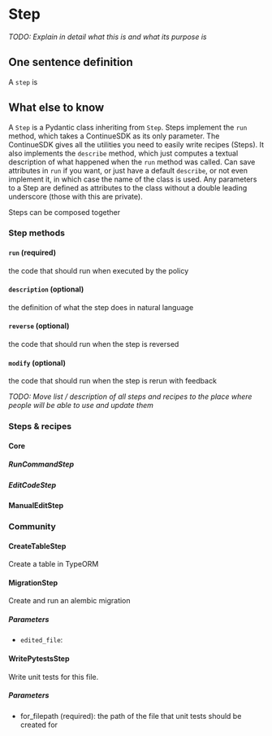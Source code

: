 # Step

*TODO: Explain in detail what this is and what its purpose is*

## One sentence definition

A `step` is 

## What else to know

A `Step` is a Pydantic class inheriting from `Step`. Steps implement the `run` method, which takes a ContinueSDK as its only parameter. The ContinueSDK gives all the utilities you need to easily write recipes (Steps). It also implements the `describe` method, which just computes a textual description of what happened when the `run` method was called. Can save attributes in `run` if you want, or just have a default `describe`, or not even implement it, in which case the name of the class is used. Any parameters to a Step are defined as attributes to the class without a double leading underscore (those with this are private).

Steps can be composed together

### Step methods

#### `run` (required)

the code that should run when executed by the policy

#### `description` (optional)

the definition of what the step does in natural language

#### `reverse` (optional)

the code that should run when the step is reversed

#### `modify` (optional)

the code that should run when the step is rerun with feedback

*TODO: Move list / description of all steps and recipes to the place where people will be able to use and update them*

### Steps & recipes

#### Core

##### RunCommandStep

##### EditCodeStep

#### ManualEditStep

### Community

#### CreateTableStep

Create a table in TypeORM

#### MigrationStep

Create and run an alembic migration

##### Parameters

- `edited_file`: 

#### WritePytestsStep

Write unit tests for this file.

##### Parameters

- for_filepath (required): the path of the file that unit tests should be created for